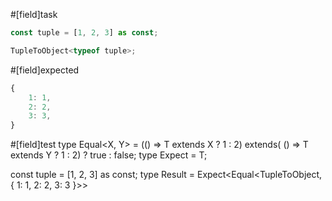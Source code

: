 #[field]task
```ts
const tuple = [1, 2, 3] as const;

TupleToObject<typeof tuple>;
```

#[field]expected
```ts
{ 
    1: 1, 
    2: 2, 
    3: 3,
}
```

#[field]test
type Equal<X, Y> = (<T>() => T extends X ? 1 : 2) extends(
    <T>() => T extends Y ? 1 : 2) ? true : false;
type Expect<T extends true> = T;

const tuple = [1, 2, 3] as const;
type Result = Expect<Equal<TupleToObject<typeof tuple>, { 1: 1, 2: 2, 3: 3 }>>